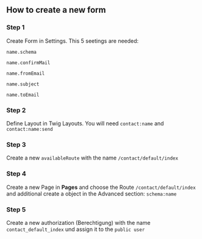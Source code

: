 
## How to create a new form

### Step 1
Create Form in Settings. This 5 seetings are needed: 

`name.schema`

`name.confirmMail`

`name.fromEmail`

`name.subject`

`name.toEmail`

### Step 2
 Define Layout in Twig Layouts. You will need `contact:name` and `contact:name:send`

### Step 3
Create a new `availableRoute` with the name `/contact/default/index`

### Step 4
Create a new Page in **Pages** and choose the Route `/contact/default/index`
and additional create a object in the Advanced section: `schema:name`

### Step 5
Create a new authorization (Berechtigung) with the name `contact_default_index`
und assign it to the `public user`
